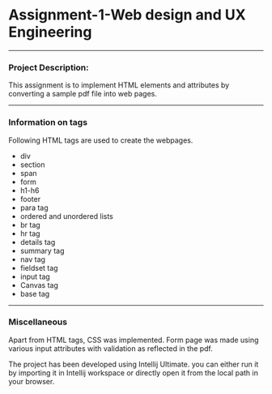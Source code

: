# Assignment-1-Web design and UX Engineering


<hr>

<h3>Project Description:</h3>
This assignment is to implement HTML elements and attributes by converting a sample pdf file
into web pages.

<hr> 
 
 <h3>Information on tags</h3>
 
 Following HTML tags are used to create the webpages.
 <ul>
 <li>div
 <li>section
 <li>span
 <li>form
 <li>h1-h6
 <li>footer
 <li>para tag
 <li>ordered and unordered lists
 <li>br tag
 <li>hr tag
 <li>details tag
 <li>summary tag
 <li>nav tag
 <li>fieldset tag
 <li>input tag
 <li>Canvas tag
 <li>base tag
 </ul>
 
 <hr>
 
<h3>Miscellaneous</h3>

 Apart from HTML tags, CSS was implemented.
 Form page was made using various input attributes with validation as reflected in the pdf.
 
 The project has been developed using Intellij Ultimate.
 you can either run it by importing it in Intellij workspace or directly open it from the local path in your browser.
 

 
 